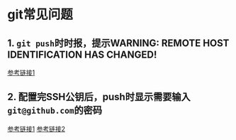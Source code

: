# git常见问题



## 1. `git push`时时报，提示WARNING: REMOTE HOST IDENTIFICATION HAS CHANGED!

[参考链接1](https://blog.csdn.net/qq_41884002/article/details/123358315)



## 2. 配置完SSH公钥后，push时显示需要输入`git@github.com`的密码

[参考链接1](https://blog.csdn.net/yuzhiqiang_1993/article/details/127032178)
[参考链接2](https://blog.csdn.net/wxc_1998/article/details/127291104)

